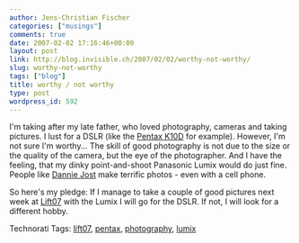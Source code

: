```yaml
---
author: Jens-Christian Fischer
categories: ["musings"]
comments: true
date: 2007-02-02 17:16:46+00:00
layout: post
link: http://blog.invisible.ch/2007/02/02/worthy-not-worthy/
slug: worthy-not-worthy
tags: ["blog"]
title: worthy / not worthy
type: post
wordpress_id: 592
---
```


I'm taking after my late father, who loved photography, cameras and taking pictures. I lust for a DSLR (like the [Pentax K10D][1] for example). However, I'm not sure I'm worthy... The skill of good photography is not due to the size or the quality of the camera, but the eye of the photographer. And I have the feeling, that my dinky point-and-shoot Panasonic Lumix would do just fine. People like [Dannie Jost][3] make terrific photos - even with a cell phone.

So here's my pledge: If I manage to take a couple of good pictures next week at [Lift07][2] with the Lumix I will go for the DSLR. If not, I will look for a different hobby.


[1]: http://www.dpreview.com/reviews/pentaxk10d/
[2]: http://www.liftconference.com
[3]: http://uncondition.blogspot.com



Technorati Tags: [lift07](http://www.technorati.com/tag/lift07), [pentax](http://www.technorati.com/tag/pentax), [photography](http://www.technorati.com/tag/photography), [lumix](http://www.technorati.com/tag/lumix)
